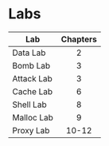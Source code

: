 # Labs

| Lab        | Chapters |
| ---------- | :------: |
| Data Lab   |    2     |
| Bomb Lab   |    3     |
| Attack Lab |    3     |
| Cache Lab  |    6     |
| Shell Lab  |    8     |
| Malloc Lab |    9     |
| Proxy Lab  |  10-12   |
